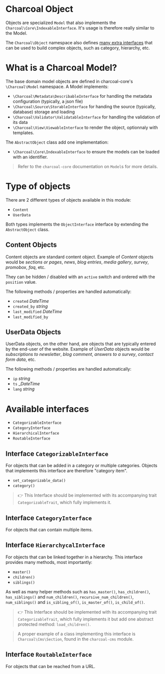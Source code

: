 Charcoal Object
===============

Objects are specialized `Model` that also implements the `Charcoal\Core\IndexableInterface`. It's usage is therefore really similar to the Model.

The `Charcoal\Object` namespace also defines [many extra interfaces](#available-interfaces) that can be used to build complex objects, such as category, hierarchy, etc.


# What is a Charcoal Model?

The base domain model objects are defined in charcoal-core's `\Charcoal\Model` namespace. A Model implements:

- `\Charcoal\Metadata\DescribableInterface` for handling the metadata configuration (typically, a json file)
- `\Charcoal\Source\StorableInterface` for handing the source (typically, database) storage and loading
- `\Charcoal\Validator\ValidatableInterface` for handling the validation of its data
- `\Charcoal\View\ViewableInterface` to render the object, optionnaly with templates.

The `AbstractObject` class add one implementation:

- `\Charcoal\Core\IndexableInterface` to ensure the models can be loaded with an identifier.

> Refer to the `charcoal-core` documentation on `Model`s for more details.

# Type of objects

There are 2 different types of objects available in this module:

- `Content`
- `UserData`

Both types implements the `ObjectInterface` interface by extending the `AbstractObject` class.

## Content Objects

Content objects are standard content object. Example of _Content_ objects would be _sections or pages_, _news_, _blog entries_, _media gallery_, _survey_, _promobox_, _faq_, etc.

They can be hidden / disabled with an `active` switch and ordered with the `position` value.

The following methods / properties are handled automatically:

- `created` _DateTime_
- `created_by` _string_
- `last_modified` _DateTime_
- `last_modified_by`

## UserData Objects

UserData objects, on the other hand, are objects that are typically entered by the end-user of the website. Example of _UserData_ objects would be _subscriptions to newsletter_, _blog comment_, _answers to a survey_, _contact form data_, etc.

The following methods / properties are handled automatically:

- `ip` _string_
- `ts` __DateTime_
- `lang` _string_

# Available interfaces

- `CategorizableInterface`
- `CategoryInterface`
- `HierarchicalInterface`
- `RoutableInterface`

## Interface `CategorizableInterface`

For objects that can be added in a category or multiple categories.
Objects that implements this interface are therefore "category item".

- `set_categorizable_data()`
- `category()`

> 👉 This Interface should be implemented with its accompanying trait `CategorizableTrait`, which fully implements it.

## Interface `CategoryInterface`

For objects that can contain multiple items.

## Interface `HierarchycalInterface`

For objects that can be linked together in a hierarchy. This interface provides many methods, most importantly:

- `master()`
- `children()`
- `siblings()`

As well as many helper methods such as `has_master()`, `has_children()`, `has_siblings()` and `num_children()`, `recursive_num_children()`, `num_siblings()` and `is_sibling_of()`, `is_master_of()`, `is_child_of()`.

> 👉 This Interface should be implemented with its accompanying trait `CategorizableTrait`, which fully implements it but add one abstract protected method: `load_children()`.

> A proper example of a class implementing this interface is `Charcoal\Cms\Section`, found in the `charcoal-cms` module.

## Interface `RoutableInterface`

For objects that can be reached from a URL.
